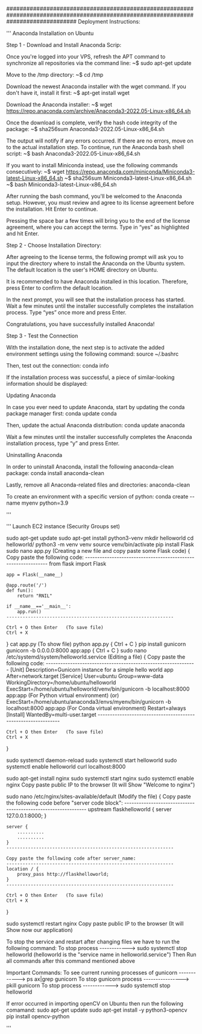 #####################################################################################################################################
Deployment Instructions:

'''
Anaconda Installation on Ubuntu

Step 1 - Download and Install Anaconda Scrip:

Once you're logged into your VPS, refresh the APT command to synchronize all repositories via the command line:
~$ sudo apt-get update

Move to the /tmp directory:
~$ cd /tmp

Download the newest Anaconda installer with the wget command. If you don't have it, install it first:
~$ apt-get install wget

Download the Anaconda installer:
~$ wget https://repo.anaconda.com/archive/Anaconda3-2022.05-Linux-x86_64.sh

Once the download is complete, verify the hash code integrity of the package:
~$ sha256sum Anaconda3-2022.05-Linux-x86_64.sh

The output will notify if any errors occurred. If there are no errors, move on to the actual installation step. To continue, run the Anaconda bash shell script:
~$ bash Anaconda3-2022.05-Linux-x86_64.sh

If you want to install Miniconda instead, use the following commands consecutively:
~$ wget https://repo.anaconda.com/miniconda/Miniconda3-latest-Linux-x86_64.sh
~$ sha256sum Miniconda3-latest-Linux-x86_64.sh
~$ bash Miniconda3-latest-Linux-x86_64.sh

After running the bash command, you'll be welcomed to the Anaconda setup. However, you must review and agree to its license agreement before the installation. Hit Enter to continue.

Pressing the space bar a few times will bring you to the end of the license agreement, where you can accept the terms. Type in “yes” as highlighted and hit Enter.



Step 2 - Choose Installation Directory:

After agreeing to the license terms, the following prompt will ask you to input the directory where to install the Anaconda on the Ubuntu system. The default location is the user's HOME directory on Ubuntu.

It is recommended to have Anaconda installed in this location. Therefore, press Enter to confirm the default location.

In the next prompt, you will see that the installation process has started. Wait a few minutes until the installer successfully completes the installation process. Type “yes” once more and press Enter.

Congratulations, you have successfully installed Anaconda!



Step 3 - Test the Connection

With the installation done, the next step is to activate the added environment settings using the following command:
source ~/.bashrc

Then, test out the connection:
conda info

If the installation process was successful, a piece of similar-looking information should be displayed:


Updating Anaconda

In case you ever need to update Anaconda, start by updating the conda package manager first:
conda update conda

Then, update the actual Anaconda distribution:
conda update anaconda

Wait a few minutes until the installer successfully completes the Anaconda installation process, type “y” and press Enter.


Uninstalling Anaconda

In order to uninstall Anaconda, install the following anaconda-clean package:
conda install anaconda-clean

Lastly, remove all Anaconda-related files and directories:
anaconda-clean


To create an environment with a specific version of python:
conda create --name myenv python=3.9

'''










'''
Launch EC2 instance (Security Groups set)

sudo apt-get update
sudo apt-get install python3-venv
mkdir helloworld
cd helloworld/
python3 -m venv venv
source venv/bin/activate
pip install Flask
sudo nano app.py       (Creating a new file and copy paste some Flask code)
{
    Copy paste the following code:
    --------------------------------------------------------------
    from flask import Flask

    app = Flask(__name__)

    @app.route('/')
    def fun():
        return "RNIL"

    if __name__=='__main__':
        app.run()
    --------------------------------------------------------------
    
    Ctrl + O then Enter   (To save file)
    Ctrl + X
}
cat app.py      (To show file)
python app.py
{
    Ctrl + C
}
pip install gunicorn
gunicorn -b 0.0.0.0:8000 app:app
{
    Ctrl + C
}
sudo nano /etc/systemd/system/helloworld.service         (Editing a file)
{
    Copy paste the following code:
    --------------------------------------------------------------
    [Unit]
    Description=Gunicorn instance for a simple hello world app
    After=network.target
    [Service]
    User=ubuntu
    Group=www-data
    WorkingDirectory=/home/ubuntu/helloworld
    ExecStart=/home/ubuntu/helloworld/venv/bin/gunicorn -b localhost:8000 app:app                       (For Python virtual environment)
                                        (or)
    ExecStart=/home/ubuntu/anaconda3/envs/myenv/bin/gunicorn -b localhost:8000 app:app                  (For Conda virtual environment)
    Restart=always
    [Install]
    WantedBy=multi-user.target 
    --------------------------------------------------------------
    
    Ctrl + O then Enter   (To save file)
    Ctrl + X
}

sudo systemctl daemon-reload
sudo systemctl start helloworld
sudo systemctl enable helloworld
curl localhost:8000

sudo apt-get install nginx
sudo systemctl start nginx
sudo systemctl enable nginx
Copy paste public IP to the browser (It will Show "Welcome to nginx")

sudo nano /etc/nginx/sites-available/default                 (Modify the file)
{
    Copy paste the following code before "server code block":
    --------------------------------------------------------------
    upstream flaskhelloworld {
        server 127.0.0.1:8000;
    }
    
    server {
        ..........
        ..........
    }
    --------------------------------------------------------------

    Copy paste the following code after server_name:
    --------------------------------------------------------------
    location / {
        proxy_pass http://flaskhelloworld;
    }
    --------------------------------------------------------------
    
    Ctrl + O then Enter   (To save file)
    Ctrl + X
}

sudo systemctl restart nginx
Copy paste public IP to the browser (It will Show now our application)



To stop the service and restart after changing files we have to run the following command:
To stop process ------------> sudo systemctl stop helloworld         (helloworld is the "service name in helloworld.service")
Then Run all commands after this command mentioned above





Important Commands:
To see current running processes of gunicorn ------------>   ps ax|grep gunicorn
To stop gunicorn process ----------------> pkill gunicorn
To stop process ------------> sudo systemctl stop helloworld



If error occurred in importing openCV on Ubuntu then run the following comamand:
sudo apt-get update
sudo apt-get install -y python3-opencv
pip install opencv-python

'''
